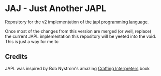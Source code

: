 # JAJ - Just Another JAPL
Repository for the v2 implementation of [the japl programming language](http://github.com/japl-lang).

Once most of the changes from this version are merged (or well, replace) the current JAPL implementation
this repository will be yeeted into the void. This is just a way for me to 

## Credits

JAPL was inspired by Bob Nystrom's amazing [Crafting Interpreters](https://craftinginterpreters.com) book
